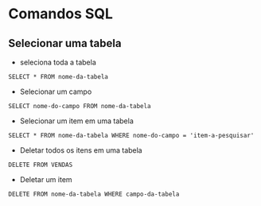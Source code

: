 # Comandos SQL

## Selecionar uma tabela

- seleciona toda a tabela

```
SELECT * FROM nome-da-tabela
```

- Selecionar um campo

```
SELECT nome-do-campo FROM nome-da-tabela
```

- Selecionar um item em uma tabela

```
SELECT * FROM nome-da-tabela WHERE nome-do-campo = 'item-a-pesquisar'
```

- Deletar todos os itens em uma tabela

```
DELETE FROM VENDAS
```

- Deletar um item

```
DELETE FROM nome-da-tabela WHERE campo-da-tabela
```
